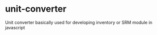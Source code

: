 # unit-converter
Unit converter basically used for developing inventory or SRM module in javascript
